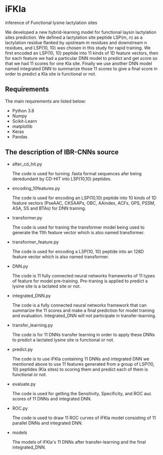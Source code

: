 # iFKla
inference of Functional lysine lactylation sites 

We developed a new hybrid-learning model for functional laysin lactylation sites prediction. We defined a lactylation site peptide LSP(m, n) as a lactylation residue flanked by upstream m residues and downstream n residues, and LSP(10, 10) was chosen in this study for rapid training. We first encoded an LSP(10, 10) peptide into 11 kinds of 1D feature vectors, then for each feature we had a particular DNN model to predict and get score so that we had 11 scores for one Kla site. Finally we use another DNN model named integrated DNN to summarize those 11 scores to give a final score in order to predict a Kla site is functional or not. 

## Requirements

The main requirements are listed below:

* Python 3.8
* Numpy
* Scikit-Learn
* matplotlib
* Keras
* Pandas


## The description of IBR-CNNs source

* after_cd_hit.py

    The code is used for turning .fasta format sequences afer being deredundant by CD-HIT into LSP(10,10) peptides.

* encoding_10features.py

    The code is used for encoding an LSP(10,10) peptide into 10 kinds of 1D feature vectors (PseAAC, CKSAAPs, OBC, AAindex, ACFs, GPS, PSSM, ASA, SS and BTAs) for DNN training.

* transformer.py

    The code is used for traning the transformer model being used to generate the 11th feature vector which is also named transformer. 

* transformer_feature.py

    The code is used for encoding a LSP(10, 10) peptide into an 128D feature vector which is also named transformer. 

* DNN.py

    The code is 11 fully connected neural networks frameworks of 11 types of feature for model pre-training. Pre-traning is applied to predict a lysine site is a lactated site or not.
 
* integrated_DNN.py
  
    The code is a fully connected neural networks framework that can summarize the 11 scores and make a final prediction for model training and evaluation. Integrated_DNN will not participate in transfer-learning. 
    
* transfer_learning.py

    The code is for 11 DNNs transfer learning in order to apply these DNNs to predict a lactated lysine site is functional or not.
    
* predict.py

    The code is to use iFKla containing 11 DNNs and integrated DNN we mentioned above to use 11 features generated from a group of LSP(10, 10) peptides (Kla sites) to scoring them and predict each of them is functional or not.

* evaluate.py

    The code is used for getting the Sensitivity, Specificity, and ROC auc scores of 11 DNNs and integrated DNN.

* ROC.py

    The code is used to draw 11 ROC curves of iFKla model consisting of 11 parallel DNNs and integrated DNN.
    
* models 

    The models of iFKla's 11 DNNs after transfer-learning and the final integrated_DNN.
      
  
